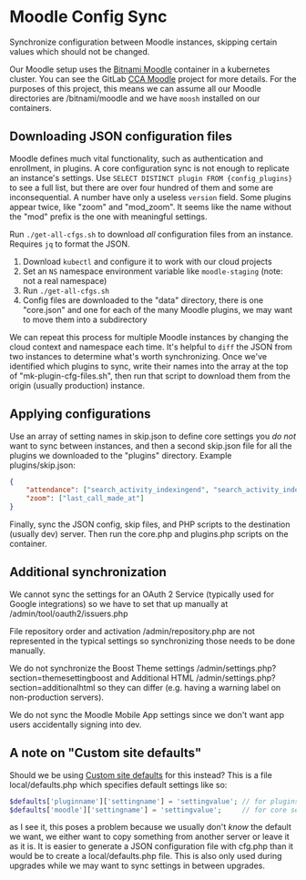 # Moodle Config Sync

Synchronize configuration between Moodle instances, skipping certain values which should not be changed.

Our Moodle setup uses the [Bitnami Moodle](https://bitnami.com/stack/moodle) container in a kubernetes cluster. You can see the GitLab [CCA Moodle](https://gitlab.com/california-college-of-the-arts/cca-moodle) project for more details. For the purposes of this project, this means we can assume all our Moodle directories are /bitnami/moodle and we have `moosh` installed on our containers.

## Downloading JSON configuration files

Moodle defines much vital functionality, such as authentication and enrollment, in plugins. A core configuration sync is not enough to replicate an instance's settings. Use `SELECT DISTINCT plugin FROM {config_plugins}` to see a full list, but there are over four hundred of them and some are inconsequential. A number have only a useless `version` field. Some plugins appear twice, like "zoom" and "mod_zoom". It seems like the name without the "mod" prefix is the one with meaningful settings.

Run `./get-all-cfgs.sh` to download _all_ configuration files from an instance. Requires `jq` to format the JSON.

 1. Download `kubectl` and configure it to work with our cloud projects
 1. Set an `NS` namespace environment variable like `moodle-staging` (note: not a real namespace)
 1. Run `./get-all-cfgs.sh`
 1. Config files are downloaded to the "data" directory, there is one "core.json" and one for each of the many Moodle plugins, we may want to move them into a subdirectory

We can repeat this process for multiple Moodle instances by changing the cloud context and namespace each time. It's helpful to `diff` the JSON from two instances to determine what's worth synchronizing. Once we've identified which plugins to sync, write their names into the array at the top of "mk-plugin-cfg-files.sh", then run that script to download them from the origin (usually production) instance.

## Applying configurations

Use an array of setting names in skip.json to define core settings you _do not_ want to sync between instances, and then a second skip.json file for all the plugins we downloaded to the "plugins" directory. Example plugins/skip.json:

```json
{
    "attendance": ["search_activity_indexingend", "search_activity_indexingstart"],
    "zoom": ["last_call_made_at"]
}
```

Finally, sync the JSON config, skip files, and PHP scripts to the destination (usually dev) server. Then run the core.php and plugins.php scripts on the container.

## Additional synchronization

We cannot sync the settings for an OAuth 2 Service (typically used for Google integrations) so we have to set that up manually at /admin/tool/oauth2/issuers.php

File repository order and activation /admin/repository.php are not represented in the typical settings so synchronizing those needs to be done manually.

We do not synchronize the Boost Theme settings /admin/settings.php?section=themesettingboost and Additional HTML /admin/settings.php?section=additionalhtml so they can differ (e.g. having a warning label on non-production servers).

We do not sync the Moodle Mobile App settings since we don't want app users accidentally signing into dev.

## A note on "Custom site defaults"

Should we be using [Custom site defaults](https://docs.moodle.org/310/en/Administration_via_command_line#Custom_site_defaults) for this instead? This is a file local/defaults.php which specifies default settings like so:

```php
$defaults['pluginname']['settingname'] = 'settingvalue'; // for plugins
$defaults['moodle']['settingname'] = 'settingvalue';     // for core settings
```

as I see it, this poses a problem because we usually don't _know_ the default we want, we either want to copy something from another server or leave it as it is. It is easier to generate a JSON configuration file with cfg.php than it would be to create a local/defaults.php file. This is also only used during upgrades while we may want to sync settings in between upgrades.
